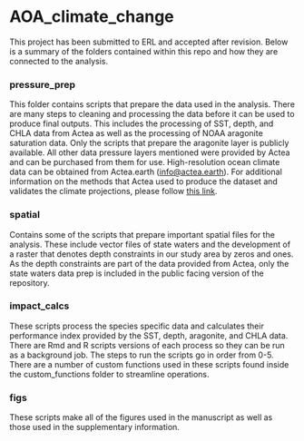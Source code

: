 # AOA_climate_change

This project has been submitted to ERL and accepted after revision. Below is a summary of the folders contained within this repo and how they are connected to the analysis.

### pressure_prep

This folder contains scripts that prepare the data used in the analysis. There are many steps to cleaning and processing the data before it can be used to produce final outputs. This includes the processing of SST, depth, and CHLA data from Actea as well as the processing of NOAA aragonite saturation data. Only the scripts that prepare the aragonite layer is publicly available. All other data pressure layers mentioned were provided by Actea and can be purchased from them for use. High-resolution ocean climate data can be obtained from Actea.earth ([info\@actea.earth](https://info&actea.earth)). For additional information on the methods that Actea used to produce the
dataset and validates the climate projections, please follow [this link](https://www.nature.com/articles/s41598-024-51160-1).

### spatial

Contains some of the scripts that prepare important spatial files for the analysis. These include vector files of state waters and the development of a raster that denotes depth constraints in our study area by zeros and ones. As the depth constraints are part of the data provided from Actea, only the state waters data prep is included in the public facing version of the repository.

### impact_calcs

These scripts process the species specific data and calculates their performance index provided by the SST, depth, aragonite, and CHLA data. There are Rmd and R scripts versions of each process so they can be run as a background job. The steps to run the scripts go in order from 0-5. There are a number of custom functions used in these scripts found inside the custom_functions folder to streamline operations.

### figs

These scripts make all of the figures used in the manuscript as well as those used in the supplementary information.
